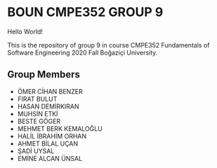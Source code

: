 # BOUN CMPE352 GROUP 9

Hello World!

This is the repository of group 9 in course CMPE352 Fundamentals of Software Engineering 2020 Fall Boğaziçi University.  

## Group Members

* ÖMER CİHAN BENZER
* FIRAT BULUT
* HASAN DEMİRKIRAN
* MUHSİN ETKİ
* BESTE GÖGER
* MEHMET BERK KEMALOĞLU
* HALİL İBRAHİM ORHAN
* AHMET BİLAL UÇAN
* ŞADİ UYSAL
* EMİNE ALCAN ÜNSAL



